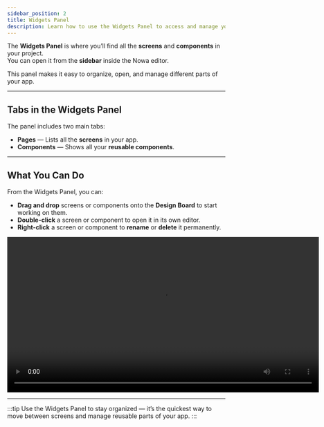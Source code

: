 ```yaml
---
sidebar_position: 2
title: Widgets Panel
description: Learn how to use the Widgets Panel to access and manage your app’s screens and components.
---
```


The **Widgets Panel** is where you’ll find all the **screens** and **components** in your project.  
You can open it from the **sidebar** inside the Nowa editor.

This panel makes it easy to organize, open, and manage different parts of your app.

---

## Tabs in the Widgets Panel

The panel includes two main tabs:

- **Pages** — Lists all the **screens** in your app.  
- **Components** — Shows all your **reusable components**.

---

## What You Can Do

From the Widgets Panel, you can:

- **Drag and drop** screens or components onto the **Design Board** to start working on them.  
- **Double-click** a screen or component to open it in its own editor.  
- **Right-click** a screen or component to **rename** or **delete** it permanently.

<video controls width="720">
  <source src="/img/designer/Clipboard-20251002-070855-035.mp4" type="video/mp4" />
  Your browser does not support the video tag.
</video>

---

:::tip
Use the Widgets Panel to stay organized — it’s the quickest way to move between screens and manage reusable parts of your app.
:::
